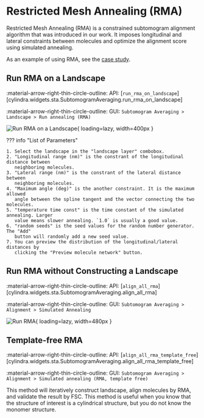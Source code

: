 # Restricted Mesh Annealing (RMA)

Restricted Mesh Annealing (RMA) is a constrained subtomogram alignment algorithm
that was introduced in our work. It imposes longitudinal and lateral constraints
between molecules and optimize the alignment score using simulated annealing.

As an example of using RMA, see the [case study](../case_studies/rma.md).

## Run RMA on a Landscape

:material-arrow-right-thin-circle-outline: API: [`run_rma_on_landscape`][cylindra.widgets.sta.SubtomogramAveraging.run_rma_on_landscape]

:material-arrow-right-thin-circle-outline: GUI: `Subtomogram Averaging > Landscape > Run annealing (RMA)`

![Run RMA on a Landscape](../images/run_rma_on_landscape.png){ loading=lazy, width=400px }

??? info "List of Parameters"

    1. Select the landscape in the "landscape layer" combobox.
    2. "Longitudinal range (nm)" is the constrant of the longitudinal distance between
       neighboring molecules.
    3. "Lateral range (nm)" is the constrant of the lateral distance between
       neighboring molecules.
    4. "Maximum angle (deg)" is the another constraint. It is the maximum allowed
       angle between the spline tangent and the vector connecting the two molecules.
    5. "temperature time const" is the time constant of the simulated annealing. Larger
       value means slower annealing. `1.0` is usually a good value.
    6. "random seeds" is the seed values for the random number generator. The "Add"
       button will randomly add a new seed value.
    7. You can preview the distribution of the longitudinal/lateral distances by
       clicking the "Preview molecule network" button.

## Run RMA without Constructing a Landscape

:material-arrow-right-thin-circle-outline: API: [`align_all_rma`][cylindra.widgets.sta.SubtomogramAveraging.align_all_rma]

:material-arrow-right-thin-circle-outline: GUI: `Subtomogram Averaging > Alignment > Simulated Annealing`

![Run RMA](../images/align_all_rma.png){ loading=lazy, width=480px }

## Template-free RMA

:material-arrow-right-thin-circle-outline: API: [`align_all_rma_template_free`][cylindra.widgets.sta.SubtomogramAveraging.align_all_rma_template_free]

:material-arrow-right-thin-circle-outline: GUI: `Subtomogram Averaging > Alignment > Simulated annealing (RMA, template free)`

This method will iteratively construct landscape, align molecules by RMA, and validate
the result by FSC. This method is useful when you know that the structure of interest
is a cylindrical structure, but you do not know the monomer structure.
